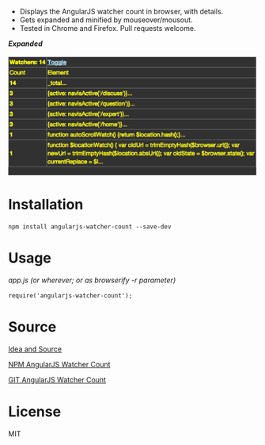 * Displays the AngularJS watcher count in browser, with details.
* Gets expanded and minified by mouseover/mousout.
* Tested in Chrome and Firefox. Pull requests welcome.

***Expanded***

![Expaned](https://github.com/xErik/angularjs-watcher-count/raw/master/img/expanded.png)

# Installation

```
npm install angularjs-watcher-count --save-dev
```

# Usage

*app.js (or wherever; or as browserify -r parameter)*
```
require('angularjs-watcher-count');
```

# Source

[Idea and Source](https://gist.github.com/kentcdodds/31c90402750572107922#file-get-watchers-js)

[NPM AngularJS Watcher Count](https://www.npmjs.com/package/angularjs-watcher-count)

[GIT AngularJS Watcher Count](https://github.com/xErik/angularjs-watcher-count)

# License

MIT

